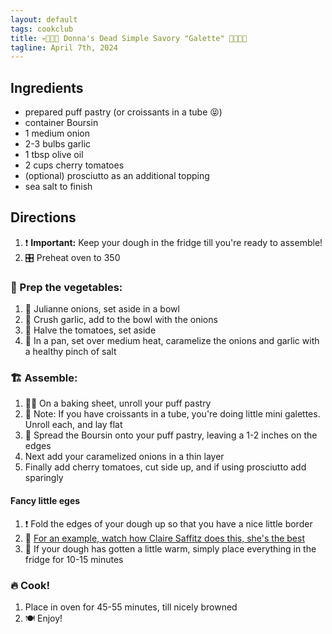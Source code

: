 ```yaml
---
layout: default
tags: cookclub
title: 💀🧅🧄🍅 Donna's Dead Simple Savory "Galette" 🍅🧄🧅💀
tagline: April 7th, 2024
---
```


## Ingredients</h2>

- prepared puff pastry (or croissants in a tube 😝)
- container Boursin
- 1 medium onion
- 2-3 bulbs garlic
- 1 tbsp olive oil
- 2 cups cherry tomatoes
- (optional) prosciutto as an additional topping
- sea salt to finish

## Directions

1. ❗️ **Important:** Keep your dough in the fridge till you're ready to assemble!
2. 🎛️ Preheat oven to 350

### 🔪 Prep the vegetables:

1. 🧅 Julianne onions, set aside in a bowl
2. 🧄 Crush garlic, add to the bowl with the onions
3. 🍅 Halve the tomatoes, set aside
4. 🍳 In a pan, set over medium heat, caramelize the onions and garlic with a healthy pinch of salt

### 🏗️ Assemble:

1. 🧑‍🍳 On a baking sheet, unroll your puff pastry
2. 📓 Note: If you have croissants in a tube, you're doing little mini galettes. Unroll each, and lay flat
3. 🧀 Spread the Boursin onto your puff pastry, leaving a 1-2 inches on the edges
4. Next add your caramelized onions in a thin layer
5. Finally add cherry tomatoes, cut side up, and if using prosciutto add sparingly

#### Fancy little eges

1. ❗️ Fold the edges of your dough up so that you have a nice little border
2. 🎥 [For an example, watch how Claire Saffitz does this, she's the best](https://www.youtube.com/watch?v=NLxGcFr93TM&t=870s)
3. 📓 If your dough has gotten a little warm, simply place everything in the fridge for 10-15 minutes

### 🔥 Cook!

1. Place in oven for 45-55 minutes, till nicely browned
2. 🍽️ Enjoy!
